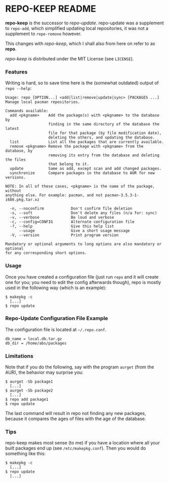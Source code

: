 REPO-KEEP README
===============================================================================

**repo-keep** is the successor to *repo-update*. repo-update was a supplement
to `repo-add`, which simplified updating local repositories, it was not
a supplement to `repo-remove` however.

This changes with *repo-keep*, which I shall also from here on refer to as
**repo**.

*repo-keep* is distributed under the MIT License (see `LICENSE`).


### Features
Writing is hard, so to save time here is the (somewhat outdated) output of `repo --help`:

    Usage: repo [OPTION...] <add|list|remove|update|sync> [PACKAGES ...]
    Manage local pacman repositories.

    Commands available:
      add <pkgname>    Add the package(s) with <pkgname> to the database by
                       finding in the same directory of the database the latest
                       file for that package (by file modification date),
                       deleting the others, and updating the database.
      list             List all the packages that are currently available.
      remove <pkgname> Remove the package with <pkgname> from the database, by
                       removing its entry from the database and deleting the files
                       that belong to it.
      update           Same as add, except scan and add changed packages.
      synchronize      Compare packages in the database to AUR for new versions.

    NOTE: In all of these cases, <pkgname> is the name of the package, without
    anything else. For example: pacman, and not pacman-3.5.3-1-i686.pkg.tar.xz

      -n, --noconfirm            Don't confirm file deletion
      -s, --soft                 Don't delete any files (n/a for: sync)
      -v, --verbose              Be loud and verbose
      -c, --config=CONFIG        Alternate configuration file
      -?, --help                 Give this help list
          --usage                Give a short usage message
      -V, --version              Print program version

    Mandatory or optional arguments to long options are also mandatory or optional
    for any corresponding short options.


### Usage
Once you have created a configuration file (just run `repo` and it will
create one for you; you need to edit the config afterwards though), repo
is mostly used in the following way (which is an example):

    $ makepkg -c
      [...]
    $ repo update


### Repo-Update Configuration File Example
The configuration file is located at `~/.repo.conf`.

    db_name = local.db.tar.gz
    db_dir = /home/abs/packages


### Limitations
Note that if you do the following, say with the program `aurget` (from
the AUR), the behavior may surprise you:

    $ aurget -Sb package1
      [...]
    $ aurget -Sb package2
      [...]
    $ repo add package1
    $ repo update

The last command will result in repo not finding any new packages,
because it compares the ages of files with the age of the database.


### Tips
repo-keep makes most sense (to me) if you have a location where all your
built packages end up (see `/etc/makepkg.conf`). Then you would do something
like this:

    $ makepkg -c
      [...]
    $ repo update
      [...]

